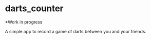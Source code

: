 # darts_counter

*Work in progress

A simple app to record a game of darts between you and your friends.